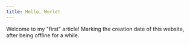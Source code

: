 ```yaml
---
title: Hello, World!
---
```

Welcome to my "first" article! Marking the creation date of this website, after being offline for a while.
